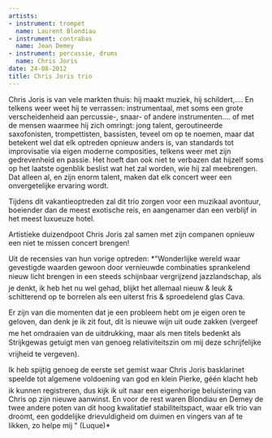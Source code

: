 ```yaml
---
artists:
- instrument: trompet
  name: Laurent Blondiau
- instrument: contrabas
  name: Jean Demey
- instrument: percussie, drums
  name: Chris Joris
date: 24-08-2012
title: Chris Joris trio
---
```

Chris Joris is van vele markten thuis: hij maakt muziek, hij schildert,.... En telkens weer weet hij te verrassen: instrumentaal, met soms een grote verscheidenheid aan percussie-, snaar- of andere instrumenten.... of met de mensen waarmee hij zich omringt: jong talent, geroutineerde saxofonisten, trompettisten, bassisten, teveel om op te noemen, maar dat betekent wel dat elk optreden opnieuw anders is, van standards tot improvisatie via eigen moderne composities, telkens weer met zijn gedrevenheid en passie. Het hoeft dan ook niet te verbazen dat hijzelf soms op het laatste ogenblik beslist wat het zal worden, wie hij zal meebrengen. Dat alleen al, en zijn enorm talent, maken dat elk concert weer een onvergetelijke ervaring wordt. 

Tijdens dit vakantieoptreden zal dit trio zorgen voor een muzikaal avontuur, boeiender dan de meest exotische reis, en aangenamer dan een verblijf in het meest luxueuze hotel. 

Artistieke duizendpoot Chris Joris zal samen met zijn companen opnieuw een niet te missen concert brengen! 

Uit de recensies van hun vorige optreden: *"Wonderlijke wereld waar gevestigde waarden gewoon door vernieuwde combinaties sprankelend nieuw licht brengen in een steeds schijnbaar vergrijzend jazzlandschap, als je denkt, ik heb het nu wel gehad, blijkt het allemaal nieuw & leuk & schitterend op te borrelen als een uiterst fris & sproedelend glas Cava. 

Er zijn van die momenten dat je een probleem hebt om je eigen oren te geloven, dan denk je ik zit fout, dit is nieuwe wijn uit oude zakken (vergeef me het omdraaien van de uitdrukking, maar als men titels bedenkt als Strijkgewas getuigt men van genoeg relativiteitszin om mij deze schrijfelijke vrijheid te vergeven). 

Ik heb spijtig genoeg de eerste set gemist waar Chris Joris basklarinet speelde tot algemene voldoening van god en klein Pierke, géén klacht heb ik kunnen registreren, dus kijk ik uit naar een eigenhorige beluistering van Chris op zijn nieuwe aanwinst. En voor de rest waren Blondiau en Demey de twee andere poten van dit hoog kwalitatief stabiliteitspact, waar elk trio van droomt, een goddelijke drievuldigheid om duimen en vingers van af te likken, zo helpe mij " (Luque)*